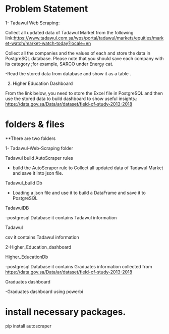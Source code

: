 # Problem Statement
1- Tadawul Web Scraping:

  Collect all updated data of Tadawul Market from the following link:https://www.tadawul.com.sa/wps/portal/tadawul/markets/equities/market-watch/market-watch-today?locale=en

  Collect all the companies and the values of each and store the data in PostgreSQL database. Please note that you should save each company with its category ;for example, SARCO under Energy cat.

  -Read the stored data from database and show it as a table .

2. Higher Education Dashboard

  From the link below, you need to store the Excel file in PostgreSQL and then use the stored data to build dashboard to show useful insights.: 
  https://data.gov.sa/Data/ar/dataset/field-of-study-2013-2018

# folders & files

**There are two folders


1- Tadawul-Web-Scraping folder



  Tadawul build AutoScraper rules
  
  - build the AutoScraper rule to Collect all updated data of Tadawul Market and save it into json file.
  
  Tadawul_build Db
  
  - Loading a json file and use it to build a DataFrame and save it to PostgreSQL
  
  TadawulDB
  

  -postgresql Database it contains Tadawul information
  
  Tadawul
  
  csv it contains Tadawul information 
  
2-Higher_Education_dashboard

  Higher_EducationDb
  
  -postgresql Database it contains Graduates information collected from https://data.gov.sa/Data/ar/dataset/field-of-study-2013-2018
  
  Graduates dashboard
  
  -Graduates dashboard using powerbi



# install necessary packages.

pip install autoscraper

